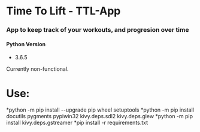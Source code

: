 # Time To Lift - TTL-App
### App to keep track of your workouts, and progresion over time

#### Python Version
* 3.6.5

Currently non-functional.
# Use:
 *python -m pip install --upgrade pip wheel setuptools
 *python -m pip install docutils pygments pypiwin32 kivy.deps.sdl2 kivy.deps.glew
 *python -m pip install kivy.deps.gstreamer
 *pip install -r requirements.txt